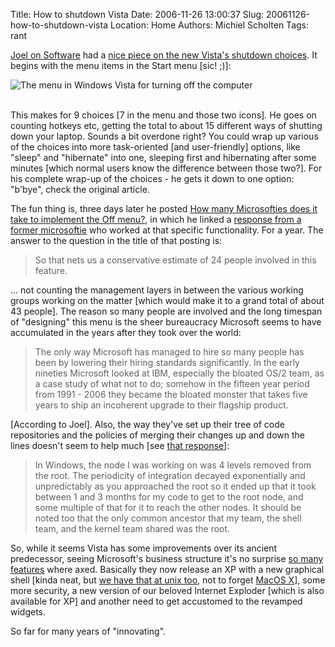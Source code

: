 Title: How to shutdown Vista
Date: 2006-11-26 13:00:37
Slug: 20061126-how-to-shutdown-vista
Location: Home
Authors: Michiel Scholten
Tags: rant

<p><a href="http://www.joelonsoftware.com/">Joel on Software</a> had a <a href="http://www.joelonsoftware.com/items/2006/11/21.html">nice piece on the new Vista's shutdown choices</a>. It begins with the menu items in the Start menu [sic! ;)]:</p>

<div class="content-image"><div><img src="http://aquariusoft.org/~mbscholt/images/content/vista_off.png" alt="The menu in Windows Vista for turning off the computer" title="The menu in Windows Vista for turning off the computer" /></div></div>
<br style="clear: both;" />

<p>This makes for 9 choices [7 in the menu and those two icons]. He goes on counting hotkeys etc, getting the total to about 15 different ways of shutting down your laptop. Sounds a bit overdone right? You could wrap up various of the choices into more task-oriented [and user-friendly] options, like "sleep" and "hibernate" into one, sleeping first and hibernating after some minutes [which normal users know the difference between those two?]. For his complete wrap-up of the choices - he gets it down to one option: "b'bye", check the original article.</p>

<p>The fun thing is, three days later he posted <a href="http://www.joelonsoftware.com/items/2006/11/24.html">How many Microsofties does it take to implement the Off menu?</a>, in which he linked a <a href="http://www.drizzle.com/~lettvin/2006/11/windows-shutdown-crapfest.html">response from a former microsoftie</a> who worked at that specific functionality. For a year. The answer to the question in the title of that posting is:</p>

<blockquote><p>So that nets us a conservative estimate of 24 people involved in this feature.</p></blockquote>

<p>... not counting the management layers in between the various working groups working on the matter [which would make it to a grand total of about 43 people]. The reason so many people are involved and the long timespan of "designing" this menu is the sheer bureaucracy Microsoft seems to have accumulated in the years after they took over the world:</p>

<blockquote><p>The only way Microsoft has managed to hire so many people has been by lowering their hiring standards significantly. In the early nineties Microsoft looked at IBM, especially the bloated OS/2 team, as a case study of what not to do; somehow in the fifteen year period from 1991 - 2006 they became the bloated monster that takes five years to ship an incoherent upgrade to their flagship product.</p></blockquote>

<p>[According to Joel]. Also, the way they've set up their tree of code repositories and the policies of merging their changes up and down the lines doesn't seem to help much [see <a href="http://www.drizzle.com/~lettvin/2006/11/windows-shutdown-crapfest.html">that response</a>]:</p>

<blockquote><p>In Windows, the node I was working on was 4 levels removed from the root. The periodicity of integration decayed exponentially and unpredictably as you approached the root so it ended up that it took between 1 and 3 months for my code to get to the root node, and some multiple of that for it to reach the other nodes. It should be noted too that the only common ancestor that my team, the shell team, and the kernel team shared was the root.</p></blockquote>

<p>So, while it seems Vista has some improvements over its ancient predecessor, seeing Microsoft's business structure it's no surprise <a href="http://www.microsoft-watch.com/content/desktop_mobile/another_windows_vista_feature_bites_the_dust.html">so many features</a> where axed. Basically they now release an XP with a new graphical shell [kinda neat, but <a href="http://www.beryl-project.org/">we have that at unix too</a>, not to forget <a href="http://www.apple.com/macosx/features/quartzextreme/">MacOS X</a>], some more security, a new version of our beloved Internet Exploder [which is also available for XP] and another need to get accustomed to the revamped widgets.</p>

<p>So far for many years of "innovating".</p>